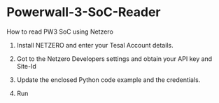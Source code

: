 # Powerwall-3-SoC-Reader
How to read PW3 SoC using Netzero


1. Install NETZERO and enter your Tesal Account details.
  
2. Got to the Netzero Developers settings and obtain your API key and Site-Id

3. Update the enclosed Python code example and the credentials.
  
4. Run
